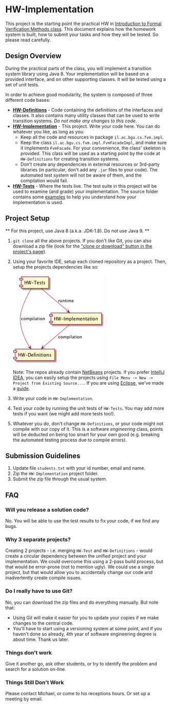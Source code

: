 # HW-Implementation

This project is the starting point the practical HW in [Introduction to Formal Verification Methods class](https://www.cs.bgu.ac.il/~intvm181/). This document
explains how the homework system is built, how to submit your tasks and how they will be tested. So please read carefully.

## Design Overview
During the practical parts of the class, you will implement a transition system library using Java 8. Your implementation will be based on a provided interface, and
on other supporting classes. It will be tested using a set of unit tests.

In order to achieve good modularity, the system is composed of three different code bases:
* **[HW-Definitions](https://github.com/BGU-FVM/HW-Definitions)** - Code containing the definitions of the interfaces and classes. It also contains many utility classes
  that can be used to write transition systems. *Do not make any changes to this code.*
* **[HW-Implementation](https://github.com/BGU-FVM/HW-Implementation)** - This project. Write your code here. You can do whatever you like, as long as you:
    * Keep all the code and resources in package `il.ac.bgu.cs.fvm.impl`.
    * Keep the class `il.ac.bgu.cs.fvm.impl.FvmFacadeImpl`, and make sure it implements `FvmFacade`. For your convenience, the class' skeleton is provided. This class will be used as a starting point by the code at `HW-Definitions` for creating transition systems.
    * Don't create any dependencies in external resources or 3rd-party libraries (in particular, don't add any `.jar` files to your code). The automated test system will not be aware of them, and the compilation would fail.
* **[HW-Tests](https://github.com/BGU-FVM/HW-Tests)** - Where the tests live. The test suite in this project will be used to examine (and grade) your implementation. The source folder contains some [examples](https://github.com/BGU-FVM/HW-Tests/tree/master/src/il/ac/bgu/cs/fvm/examples)
    to help you understand how your implementation is used.

## Project Setup

** For this project, use Java 8 (a.k.a. JDK-1.8). Do not use Java 9. **

1. `git clone` all the above projects. If you don't like Git, you can also download a zip file (look for the ["clone or download" button in the project's page](docs/dl-zip.png)).
2. Using your favorite IDE, setup each cloned repository as a project. Then, setup the projects dependencies like so:

   ![Project setup](docs/project-setup.png)

    Note: The repos already contain [NetBeans](https://netbeans.org) projects. If you prefer [IntelliJ IDEA](https://www.jetbrains.com/idea/), you can easily setup the projects using `File Menu -> New -> Project from Existing Source...`. If you are using [Eclipse](https://eclipse.org), we've made a [guide](docs/eclipse-setup.md).
3. Write your code in `HW-Implementation`.
4. Test your code by running the unit tests of `HW-Tests`. You may add more tests if you want (we might add more tests too!).
5. Whatever you do, don't change `HW-Definitions`, or your code might not compile with our copy of it. This is a software *engineering* class, points will be deducted on being too smart for your own good (e.g. breaking the automated testing process due to compile errors).


## Submission Guidelines
1. Update file `students.txt` with your id number, email and name.
2. Zip the `HW-Implementation` project folder.
3. Submit the zip file through the usual system.

## FAQ
### Will you release a solution code?
No. You will be able to use the test results to fix your code, if we find any bugs.

### Why 3 separate projects?
Creating 2 projects - i.e. merging `HW-Test` and `HW-Definitions` - would create a circular dependency between the unified project and your
implementation. We could overcome this using a 2-pass build process, but that would be error-prone (not to mention ugly). We could use a single project,
but that would allow you to accidentally change our code and inadvertently create compile issues.

### Do I really have to use Git?
No, you can download the zip files and do everything manually. But note that:
* Using Git will make it easier for you to update your copies if we make changes to the central code.
* You'll have to start using a versioning system at some point, and if you haven't done so already, 4th year of software engineering degree is about time. Thank us later.

### Things don't work
Give it another go, ask other students, or try to identify the problem and search for a solution on-line.

### Things Still Don't Work
Please contact Michael, or come to his receptions hours. Or set up a meeting by email.
